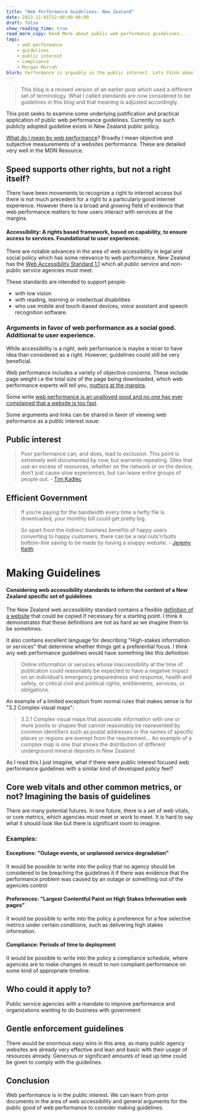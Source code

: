 ```yaml
---
title: "Web Performance Guidelines: New Zealand"
date: 2023-11-01T12:00:00-08:00
draft: false
show_reading_time: true
read_more_copy: Read More about public web performance guidelines...
tags: 
    - web performance
    - guidelines
    - public interest
    - compliance
    - Morgan Murrah
blurb: Performance is arguably in the public interest. Lets think about guidelines!
---
```


> This blog is a revised version of an earlier post which used a different set of terminology. What I called standards are now considered to be guidelines in this blog and that meaning is adjusted accordingly. 

This post seeks to examine some underlying justification and practical application of public web performance guidelines. Currently no such publicly adopted guideline exists in New Zealand public policy.

[What do I mean by web performance](https://developer.mozilla.org/en-US/docs/Learn/Performance/What_is_web_performance)? Broadly I mean objective and subjective measurements of a websites performance. These are detailed very well in the MDN Resource.


## Speed supports other rights, but not a right itself?

There have been movements to recognize a right to internet access but there is not much precedent for a right to a particularly good internet experience. However there is a broad and growing field of evidence that web performance matters to how users interact with services at the margins. 

#### Accessibility: A rights based framework, based on capability, to ensure access to services. Foundational to user experience.

There are notable advances in the area of web accessibility in legal and social policy which has some relevance to web performance. New Zealand has the [Web Accessibility Standard 1.1](https://www.digital.govt.nz/standards-and-guidance/nz-government-web-standards/web-accessibility-standard-1-1/) which all public service and non-public service agencies must meet.

These standards are intended to support people:

* with low vision
* with reading, learning or intellectual disabilities
* who use mobile and touch-based devices, voice assistant and speech recognition software.

### Arguments in favor of web performance as a social good. Additional to user experience. 

While accessibility is a right, web performance is maybe a nicer to have idea than considered as a right. However, guidelines could still be very beneficial. 

Web performance includes a variety of objective concerns. These include page weight i.e the total size of the page being downloaded, which web performance experts will tell you, [*matters* at the margins](https://timkadlec.com/remembers/2019-01-09-the-ethics-of-performance/). 

Some write [web performance is an unalloyed good and no one has ever complained that a website is too fast](https://clearleft.com/thinking/the-intersectionality-of-web-performance).

Some arguments and links can be shared in favor of viewing web peformance as a public interest issue: 

## Public interest

>Poor performance can, and does, lead to exclusion. This point is extremely well documented by now, but warrants repeating. Sites that use an excess of resources, whether on the network or on the device, don’t just cause slow experiences, but can leave entire groups of people out. - [Tim Kadlec](https://timkadlec.com/remembers/2019-01-09-the-ethics-of-performance/)


## Efficient Government

> If you’re paying for the bandwidth every time a hefty file is downloaded, your monthly bill could get pretty big.

> So apart from the indirect business benefits of happy users converting to happy customers, there can be a real nuts’n’bolts bottom-line saving to be made by having a snappy website. - [Jeremy Keith](https://clearleft.com/thinking/the-intersectionality-of-web-performance)

# Making Guidelines

#### Considering web accessibility standards to inform the content of a New Zealand specific set of guidelines

The New Zealand web accessibility standard contains a flexible [definition of a website](https://www.digital.govt.nz/standards-and-guidance/nz-government-web-standards/web-accessibility-standard-1-1/#:~:text=before%20doing%20so.-,Website,-A%20coherent%20collection) that could be copied if necessary for a starting point. I think it demonstrates that these definitions are not as hard as we imagine them to be sometimes. 

It also contains excellent language for describing "High-stakes information or services" that determine whether things get a preferential focus. I think any web performance guidelines would have something like this definition: 

> Online information or services whose inaccessibility at the time of publication could reasonably be expected to have a negative impact on an individual’s emergency preparedness and response, health and safety, or critical civil and political rights, entitlements, services, or obligations.

An example of a limited exception from normal rules that makes sense is for "3.2 Complex visual maps":

> 3.2.1 Complex visual maps that associate information with one or more points or shapes that cannot reasonably be represented by common identifiers such as postal addresses or the names of specific places or regions are exempt from the requirement... An example of a complex map is one that shows the distribution of different underground mineral deposits in New Zealand.

As I read this I just imagine, what if there were public interest focused web performance guidelines with a similar kind of developed policy feel?

## Core web vitals and other common metrics, or not? Imagining the basis of guidelines

There are many potential futures. In one future, there is a set of web vitals, or core metrics, which agencies must meet or work to meet. It is hard to say what it should look like but there is significant room to imagine.

### Examples:

#### Exceptions: "Outage events, or unplanned service degradation"

It would be possible to write into the policy that no agency should be considered to be breaching the guidelines it if there was evidence that the performance problem was caused by an outage or something out of the agencies control

#### Preferences: "Largest Contentful Paint on High Stakes Information web pages"

It would be possible to write into the policy a preference for a few selective metrics under certain conditions, such as delivering high stakes information.

#### Compliance: Periods of time to deployment

It would be possible to write into the policy a compliance schedule, where agencies are to make changes in result to non compliant performance on some kind of appropriate timeline.

## Who could it apply to?

Public service agencies with a mandate to improve performance and organizations wanting to do business with government

## Gentle enforcement guidelines

There would be enormous easy wins in this area, as many public agency websites are already very effective and lean and basic with their usage of resources already. Generous or significant amounts of lead up time could be given to comply with the guidelines.

## Conclusion

Web performance is in the public interest. We can learn from prior documents in the area of web accessibility and general arguments for the public good of web performance to consider making guidelines. 